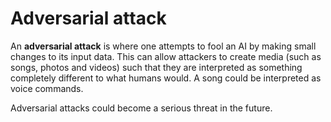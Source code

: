 # Adversarial attack

An **adversarial attack** is where one attempts to fool an AI by making small
changes to its input data. This can allow attackers to create media (such as
songs, photos and videos) such that they are interpreted as something completely
different to what humans would. A song could be interpreted as voice commands.

Adversarial attacks could become a serious threat in the future.
